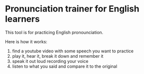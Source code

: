 # Pronunciation trainer for English learners

This tool is for practicing English pronounciation.

Here is how it works:
1. find a youtube video with some speech you want to practice
2. play it, hear it, break it down and remember it
3. speak it out loud recording your voice
4. listen to what you said and compare it to the original
